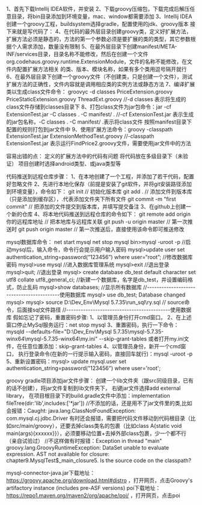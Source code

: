 1、首先下载Intellij IDEA软件，并安装
2、下载groovy压缩包，下载完成后解压任意目录，将bin目录添加到环境变量，mac、window都需要添加
3、Intellij IDEA创建一个groovy工程，buildsystem选择gradle，配置使用的jdk、groovy版本
接下来就是写代码了：
4、在代码的最外层目录创建groovy类，定义好扩展方法，扩展方法必须是静态的，方法的第一个参数必须是要扩展的类的类型，其它参数根据个人需求添加，数量没有限制
5、在最外层目录下创建manifest/META-INF/services目录，目录名称不能修改，然后在创建一个文件org.codehaus.groovy.runtime.ExtensionModule，文件的名称不能修改，在文件内配置扩展方法相关
的类、版本、模块名称，如果有多个类用逗号隔开就行
6、在最外层目录下创建一个groovy文件（不创建类，只是创建一个文件），测试扩展方法的正确性，文件内容就是调用相应类的实例方法或静态方法
7、编译扩展类以生成class文件命令： groovyc -d classes PriceExtension.groovy PriceStaticExtension.groovy ThreadExt.groovy   //-d classes 表示将生成的class文件存储到classes目录下
8、打包class文件为jar包命令：jar -cf ExtensionTest.jar -C classes . -C manifest/ .    //-cf ExtensionTest.jar 表示生成的jar包名称，-C classes . -C manifest/ .表示将class文件
按照manifest目录下配置的规则打包到jar文件中
9、使用扩展方法命令：groovy -classpath ExtensionTest.jar ExtensionMethodTest.groovy  //-classpath ExtensionTest.jar 表示运行FindPrice2.groovy文件，需要使用jar文件中的方法

容易出错的点：
定义的扩展方法中的代码有问题
将代码放在多级目录下（未验证）
项目创建时选择android类型、或java类型等

代码推送到远程仓库步骤：
1、在本地创建了一个工程，并添加了若干代码，配置好忽略文件
2、先进行本地化保存（前提是安装了git软件，并将git安装路径添加到环境变量），命令如下：
git init   // 初始化版本库
git add .   // 添加文件到版本库（只是添加到缓存区），.代表添加文件夹下所有文件
git commit -m "first commit" // 把添加的文件提交到版本库，并填写提交备注
3、在github上创建一个新的仓库
4、将本地代码推送到远程仓库的命令如下：
git remote add origin 你的远程库地址  // 把本地库与远程库关联
git push -u origin master    // 第一次推送时
git push origin master  // 第一次推送后，直接使用该命令即可推送修改

mysql数据库命令：
net start mysql
net stop mysql
bin>mysql -uroot -p //启动mysql后，输入命令，命令行会提示用户输入密码
mysql>update user set authentication_string=password(“123456”) where user=“root”; //修改数据库密码
mysql>use mysql //进入数据库管理系统
mysql>exit  //退出登录
mysql>quit; //退出登录
mysql> create database db_test default character set utf8 collate utf8_general_ci; //新建一个数据库，名字是db_test，并设置编码格式，防止乱码
mysql>show databases; //显示所有数据库
//------------------------------------------使用数据库
mysql> use db_test;
Database changed
mysql>
mysql> source D:\Dev_Env\Mysql 5.7.35\run_sql\ry.sql    // source命令，后面接sql文件路径
//-------------------------------------------使用数据库
假如忘记了密码，重置密码步骤:
1、以管理员身份打开cmd窗口。
2、在上述窗口停止MySql服务运行：net stop mysql
3、重置密码，执行一下命令：mysqld --defaults-file="D:\Dev_Env\Mysql 5.7.35\mysql-5.7.35-winx64\mysql-5.7.35-winx64\my.ini" --skip-grant-tables
或者打开my.ini文件，在任意位置添加：skip-grant-tables
4、以管理员身份，新开一个cmd窗口， 执行登录命令(在新的一行提示输入密码，直接回车就行)：mysql -uroot -p
5、重新设置密码：mysql> update mysql.user set authentication_string=password("123456") where user='root';


groovy gradle项目添加jar文件步骤：
创建一个lib文件夹（跟src同级目录，已有的话不创建），将jar文件复制到lib文件夹下，
右键jar文件选择add external library，
在项目根目录下的build.gradle文件中添加：implementation fileTree(dir:'lib',includes:['*jar']) //不添加的话，还是用不了jar文件里的类,比如会报错：Caught: java.lang.ClassNotFoundException: com.mysql.cj.jdbc.Driver
有时还会报错，需要把代码文件移动到代码根目录（比如src/main/groovy），还要去掉class类名的包裹（比如class A{static void main(args){xxxxxx}}），必须要移动位置+去掉外部class包裹，少一个都不行（亲自试验过） //不这样做有时报错：Exception in thread "main" groovy.lang.GroovyRuntimeException: DataSet unable to evaluate expression. AST not available for closure: chapter9.MysqlTest$_main_closure5. Is the source code on the classpath?

mysql-connector-java.jar下载地址：https://groovy.apache.org/download.html#distro ，打开网页，点击Groovy's artifactory instance (includes pre-ASF versions)
poi下载地址：https://repo1.maven.org/maven2/org/apache/poi/ ，打开网页，点击poi